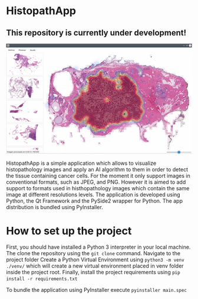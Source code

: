 # HistopathApp
## This repository is currently under development!

![Screenshot](resources/histopathapp.png)

HistopathApp is a simple application which allows to visualize histopathology images and apply an AI algorithm to them in order to detect the tissue containing cancer cells. 
For the moment it only support images in conventional formats, such as JPEG, and PNG. However it is aimed to add support to formats used in histhopathology images which contain the same image at different resolutions levels.
The application is developed using Python, the Qt Framework and the PySide2 wrapper for Python. The app distribution is bundled using PyInstaller.

# How to set up the project
First, you should have installed a Python 3 interpreter in your local machine.
The clone the repository using the `git clone` command.
Navigate to the project folder
Create a Python Virtual Environment using `python3 -m venv ./venv/` which will create a new virtual environment placed in venv folder inside the project root.
Finally, install the project requirements using `pip install -r requirements.txt`

To bundle the application using PyInstaller execute `pyinstaller main.spec`
